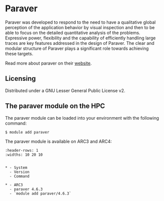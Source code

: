 # Paraver

Paraver was developed to respond to the need to have a qualitative global perception of the application behavior by visual inspection and then to be able to focus on the detailed quantitative analysis of the problems. Expressive power, flexibility and the capability of efficiently handling large traces are key features addressed in the design of Paraver. The clear and modular structure of Paraver plays a significant role towards achieving these targets.

Read more about paraver on their [website](https://tools.bsc.es/paraver).



## Licensing 

Distributed under a GNU Lesser General Public License v2.



## The paraver module on the HPC

The paraver module can be loaded into your environment with the following command:

```bash
$ module add paraver
```

The paraver module is available on ARC3 and ARC4:

```{list-table}
:header-rows: 1
:widths: 10 20 10


* - System
  - Version
  - Command

* - ARC3
  - paraver 4.6.3
  - `module add paraver/4.6.3`

```